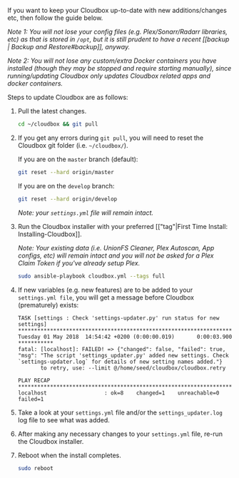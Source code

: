 If you want to keep your Cloudbox up-to-date with new additions/changes etc, then follow the guide below. 

_Note 1: You will not lose your config files (e.g. Plex/Sonarr/Radarr libraries, etc) as that is stored in `/opt`, but it is still prudent to have a recent [[backup | Backup and Restore#backup]], anyway._ 

_Note 2: You will not lose any custom/extra Docker containers you have installed (though they may be stopped and require starting manually), since running/updating Cloudbox only updates Cloudbox related apps and docker containers._


Steps to update Cloudbox are as follows:

1. Pull the latest changes.

   ```bash
   cd ~/cloudbox && git pull
   ```

1. If you get any errors during `git pull`, you will need to reset the Cloudbox git folder (i.e. `~/cloudbox/`).

   If you are on the `master` branch (default):
   ```bash
   git reset --hard origin/master
   ```

   If you are on the `develop` branch:
   ```bash
   git reset --hard origin/develop
   ```
   
   _Note: your `settings.yml` file will remain intact._ 

1. Run the Cloudbox installer with your preferred [["tag"|First Time Install: Installing-Cloudbox]]. 

   _Note: Your existing data (i.e. UnionFS Cleaner, Plex Autoscan, App configs, etc) will remain intact and you will not be asked for a Plex Claim Token if you've already setup Plex._

   ```bash
   sudo ansible-playbook cloudbox.yml --tags full
   ```
   
1. If new variables (e.g. new features) are to be added to your `settings.yml file`, you will get a message before Cloudbox (prematurely) exists:

   ```
   TASK [settings : Check 'settings-updater.py' run status for new settings] **********************************************************************************************************************************************************
   Tuesday 01 May 2018  14:54:42 +0200 (0:00:00.019)       0:00:03.900 ***********
   fatal: [localhost]: FAILED! => {"changed": false, "failed": true, "msg": "The script 'settings_updater.py' added new settings. Check `settings-updater.log` for details of new setting names added."}
          to retry, use: --limit @/home/seed/cloudbox/cloudbox.retry

   PLAY RECAP *************************************************************************************************************************************************************************************************************************
   localhost                  : ok=8    changed=1    unreachable=0    failed=1
   ```

1. Take a look at your `settings.yml` file and/or the `settings_updater.log` log file to see what was added. 

1. After making any necessary changes to your `settings.yml` file, re-run the Cloudbox installer.

1. Reboot when the install completes.

   ```bash
   sudo reboot
   ```